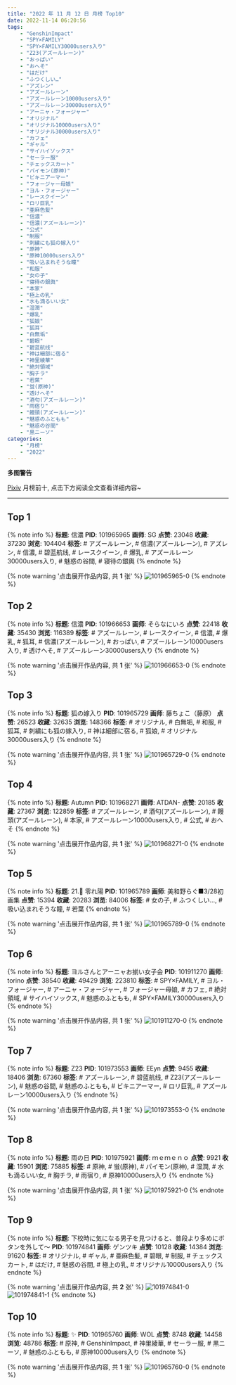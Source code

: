 ```yaml
---
title: "2022 年 11 月 12 日 月榜 Top10"
date: 2022-11-14 06:20:56
tags:
    - "GenshinImpact"
    - "SPY×FAMILY"
    - "SPY×FAMILY30000users入り"
    - "Z23(アズールレーン)"
    - "おっぱい"
    - "おへそ"
    - "はだけ"
    - "ふつくしい…"
    - "アズレン"
    - "アズールレーン"
    - "アズールレーン10000users入り"
    - "アズールレーン30000users入り"
    - "アーニャ・フォージャー"
    - "オリジナル"
    - "オリジナル10000users入り"
    - "オリジナル30000users入り"
    - "カフェ"
    - "ギャル"
    - "サイハイソックス"
    - "セーラー服"
    - "チェックスカート"
    - "パイモン(原神)"
    - "ビキニアーマー"
    - "フォージャー母娘"
    - "ヨル・フォージャー"
    - "レースクイーン"
    - "ロリ巨乳"
    - "亜麻色髪"
    - "信濃"
    - "信濃(アズールレーン)"
    - "公式"
    - "制服"
    - "刺繍にも狐の嫁入り"
    - "原神"
    - "原神10000users入り"
    - "吸い込まれそうな瞳"
    - "和服"
    - "女の子"
    - "寝待の銀輿"
    - "本家"
    - "極上の乳"
    - "水も滴るいい女"
    - "湿潤"
    - "爆乳"
    - "狐娘"
    - "狐耳"
    - "白無垢"
    - "碧眼"
    - "碧蓝航线"
    - "神は細部に宿る"
    - "神里綾華"
    - "絶対領域"
    - "胸チラ"
    - "若葉"
    - "蛍(原神)"
    - "透けへそ"
    - "酒匂(アズールレーン)"
    - "雨宿り"
    - "饅頭(アズールレーン)"
    - "魅惑のふともも"
    - "魅惑の谷間"
    - "黒ニーソ"
categories:
    - "月榜"
    - "2022"
---
```


<i class="fa fa-triangle-exclamation"></i>**多图警告**<i class="fa fa-triangle-exclamation"></i>

[Pixiv](https://www.pixiv.net/) 月榜前十, 点击下方阅读全文查看详细内容~

<!-- more -->

---

## Top 1

{% note info %}
**标题**: 信濃
**PID**: 101965965 **画师**: SG
**点赞**: 23048 **收藏**: 37230 **浏览**: 104404
**标签**: # アズールレーン, # 信濃(アズールレーン), # アズレン, # 信濃, # 碧蓝航线, # レースクイーン, # 爆乳, # アズールレーン30000users入り, # 魅惑の谷間, # 寝待の銀輿
{% endnote %}

{% note warning '点击展开作品内容, 共 **1** 张' %}
![101965965-0](https://i.pixiv.re/img-original/img/2022/10/16/00/01/55/101965965_p0.png)
{% endnote %}

## Top 2

{% note info %}
**标题**: 信濃
**PID**: 101966653 **画师**: そらなにいろ
**点赞**: 22418 **收藏**: 35430 **浏览**: 116389
**标签**: # アズールレーン, # レースクイーン, # 信濃, # 爆乳, # 狐耳, # 信濃(アズールレーン), # おっぱい, # アズールレーン10000users入り, # 透けへそ, # アズールレーン30000users入り
{% endnote %}

{% note warning '点击展开作品内容, 共 **1** 张' %}
![101966653-0](https://i.pixiv.re/img-original/img/2022/10/16/00/16/22/101966653_p0.png)
{% endnote %}

## Top 3

{% note info %}
**标题**: 狐の嫁入り
**PID**: 101965729 **画师**: 藤ちょこ（藤原）
**点赞**: 26523 **收藏**: 32635 **浏览**: 148366
**标签**: # オリジナル, # 白無垢, # 和服, # 狐耳, # 刺繍にも狐の嫁入り, # 神は細部に宿る, # 狐娘, # オリジナル30000users入り
{% endnote %}

{% note warning '点击展开作品内容, 共 **1** 张' %}
![101965729-0](https://i.pixiv.re/img-original/img/2022/10/16/00/00/21/101965729_p0.png)
{% endnote %}

## Top 4

{% note info %}
**标题**: Autumn
**PID**: 101968271 **画师**: ATDAN-
**点赞**: 20185 **收藏**: 27367 **浏览**: 122859
**标签**: # アズールレーン, # 酒匂(アズールレーン), # 饅頭(アズールレーン), # 本家, # アズールレーン10000users入り, # 公式, # おへそ
{% endnote %}

{% note warning '点击展开作品内容, 共 **1** 张' %}
![101968271-0](https://i.pixiv.re/img-original/img/2022/10/16/01/07/16/101968271_p0.jpg)
{% endnote %}

## Top 5

{% note info %}
**标题**: 21.🌱 零れ陽
**PID**: 101965789 **画师**: 美和野らぐ■3/28初画集
**点赞**: 15394 **收藏**: 20283 **浏览**: 84006
**标签**: # 女の子, # ふつくしい…, # 吸い込まれそうな瞳, # 若葉
{% endnote %}

{% note warning '点击展开作品内容, 共 **1** 张' %}
![101965789-0](https://i.pixiv.re/img-original/img/2022/10/16/00/00/32/101965789_p0.png)
{% endnote %}

## Top 6

{% note info %}
**标题**: ヨルさんとアーニャお揃い女子会
**PID**: 101911270 **画师**: torino
**点赞**: 38540 **收藏**: 49429 **浏览**: 223810
**标签**: # SPY×FAMILY, # ヨル・フォージャー, # アーニャ・フォージャー, # フォージャー母娘, # カフェ, # 絶対領域, # サイハイソックス, # 魅惑のふともも, # SPY×FAMILY30000users入り
{% endnote %}

{% note warning '点击展开作品内容, 共 **1** 张' %}
![101911270-0](https://i.pixiv.re/img-original/img/2022/10/14/00/00/08/101911270_p0.jpg)
{% endnote %}

## Top 7

{% note info %}
**标题**: Z23
**PID**: 101973553 **画师**: EEyn
**点赞**: 9455 **收藏**: 18406 **浏览**: 67360
**标签**: # アズールレーン, # 碧蓝航线, # Z23(アズールレーン), # 魅惑の谷間, # 魅惑のふともも, # ビキニアーマー, # ロリ巨乳, # アズールレーン10000users入り
{% endnote %}

{% note warning '点击展开作品内容, 共 **1** 张' %}
![101973553-0](https://i.pixiv.re/img-original/img/2022/10/30/00/09/36/101973553_p0.jpg)
{% endnote %}

## Top 8

{% note info %}
**标题**: 雨の日
**PID**: 101975921 **画师**: ｍｅｍｅｎｏ
**点赞**: 9921 **收藏**: 15901 **浏览**: 75885
**标签**: # 原神, # 蛍(原神), # パイモン(原神), # 湿潤, # 水も滴るいい女, # 胸チラ, # 雨宿り, # 原神10000users入り
{% endnote %}

{% note warning '点击展开作品内容, 共 **1** 张' %}
![101975921-0](https://i.pixiv.re/img-original/img/2022/10/16/10/11/11/101975921_p0.png)
{% endnote %}

## Top 9

{% note info %}
**标题**: 下校時に気になる男子を見つけると、普段より多めにボタンを外して～
**PID**: 101974841 **画师**: ゲンツキ
**点赞**: 10128 **收藏**: 14384 **浏览**: 91620
**标签**: # オリジナル, # ギャル, # 亜麻色髪, # 碧眼, # 制服, # チェックスカート, # はだけ, # 魅惑の谷間, # 極上の乳, # オリジナル10000users入り
{% endnote %}

{% note warning '点击展开作品内容, 共 **2** 张' %}
![101974841-0](https://i.pixiv.re/img-original/img/2022/10/16/09/00/02/101974841_p0.jpg)
![101974841-1](https://i.pixiv.re/img-original/img/2022/10/16/09/00/02/101974841_p1.jpg)
{% endnote %}

## Top 10

{% note info %}
**标题**: ✨
**PID**: 101965760 **画师**: WOL
**点赞**: 8748 **收藏**: 14458 **浏览**: 48786
**标签**: # 原神, # GenshinImpact, # 神里綾華, # セーラー服, # 黒ニーソ, # 魅惑のふともも, # 原神10000users入り
{% endnote %}

{% note warning '点击展开作品内容, 共 **1** 张' %}
![101965760-0](https://i.pixiv.re/img-original/img/2022/10/16/00/00/26/101965760_p0.jpg)
{% endnote %}
